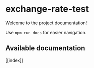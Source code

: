 # exchange-rate-test

Welcome to the project documentation!

Use `npm run docs` for easier navigation.

## Available documentation

[[index]]
